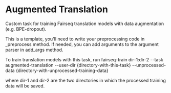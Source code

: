 # Augmented Translation
Custom task for training Fairseq translation models with data augmentation (e.g. BPE-dropout).

This is a template, you'll need to write your preprocessing code in _preprocess method. If needed, you can add arguments to the argument parser in add_args method.

To train translation models with this task, run fairseq-train dir-1:dir-2 --task augmented-translation --user-dir {directory-with-this-task} --unprocessed-data {directory-with-unprocessed-training-data}

where dir-1 and dir-2 are the two directories in which the processed training data will be saved.
